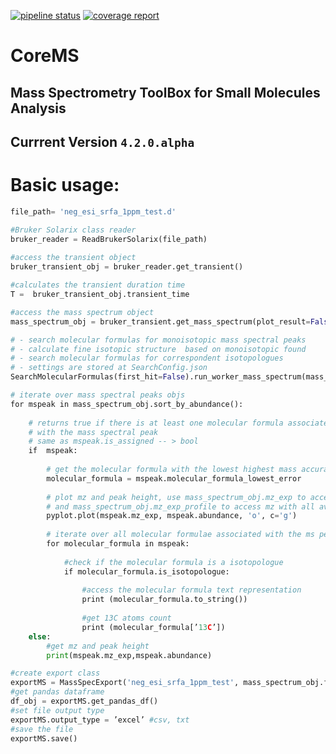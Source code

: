 [![pipeline status](https://gitlab.pnnl.gov/mass-spectrometry/corems/badges/master/pipeline.svg)](https://gitlab.pnnl.gov/corilo/corems/commits/master)
[![coverage report](https://gitlab.pnnl.gov/mass-spectrometry/corems/badges/master/coverage.svg)](https://gitlab.pnnl.gov/corilo/corems/commits/master)

# CoreMS

## Mass Spectrometry ToolBox for Small Molecules Analysis

## Currrent Version `4.2.0.alpha`

# Basic usage:

```python
file_path= 'neg_esi_srfa_1ppm_test.d'

#Bruker Solarix class reader
bruker_reader = ReadBrukerSolarix(file_path) 
 
#access the transient object
bruker_transient_obj = bruker_reader.get_transient()

#calculates the transient duration time
T =  bruker_transient_obj.transient_time

#access the mass spectrum object
mass_spectrum_obj = bruker_transient.get_mass_spectrum(plot_result=False, auto_process=True)

# - search molecular formulas for monoisotopic mass spectral peaks
# - calculate fine isotopic structure  based on monoisotopic found
# - search molecular formulas for correspondent isotopologues
# - settings are stored at SearchConfig.json
SearchMolecularFormulas(first_hit=False).run_worker_mass_spectrum(mass_spectrum_obj)

# iterate over mass spectral peaks objs
for mspeak in mass_spectrum_obj.sort_by_abundance():
    
    # returns true if there is at least one molecular formula associated
    # with the mass spectral peak
    # same as mspeak.is_assigned -- > bool
    if  mspeak:
        
        # get the molecular formula with the lowest highest mass accuracy      
        molecular_formula = mspeak.molecular_formula_lowest_error
        
        # plot mz and peak height, use mass_spectrum_obj.mz_exp to access all mz
        # and mass_spectrum_obj.mz_exp_profile to access mz with all available datapoints    
		pyplot.plot(mspeak.mz_exp, mspeak.abundance, 'o', c='g')
        
        # iterate over all molecular formulae associated with the ms peaks obj
        for molecular_formula in mspeak:
            
            #check if the molecular formula is a isotopologue
            if molecular_formula.is_isotopologue:
                
                #access the molecular formula text representation
                print (molecular_formula.to_string())
                
                #get 13C atoms count
                print (molecular_formula[’13C’])
    else:
        #get mz and peak height
        print(mspeak.mz_exp,mspeak.abundance)

#create export class
exportMS = MassSpecExport('neg_esi_srfa_1ppm_test', mass_spectrum_obj.filter_by_sn())
#get pandas dataframe
df_obj = exportMS.get_pandas_df()
#set file output type
exportMS.output_type = ’excel’ #csv, txt
#save the file
exportMS.save()


```